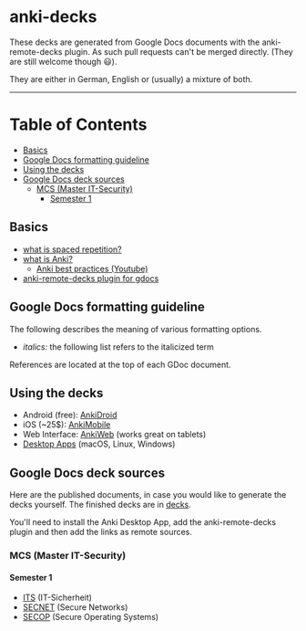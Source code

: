 # anki-decks

These decks are generated from Google Docs documents with the anki-remote-decks plugin.
As such pull requests can't be merged directly. (They are still welcome though 😃).

They are either in German, English or (usually) a mixture of both.

---

# Table of Contents

<!-- vim-markdown-toc GFM -->

* [Basics](#basics)
* [Google Docs formatting guideline](#google-docs-formatting-guideline)
* [Using the decks](#using-the-decks)
* [Google Docs deck sources](#google-docs-deck-sources)
  * [MCS (Master IT-Security)](#mcs-master-it-security)
    * [Semester 1](#semester-1)

<!-- vim-markdown-toc -->

## Basics

* [what is spaced repetition?](https://en.wikipedia.org/wiki/Spaced_repetition)
* [what is Anki?](https://apps.ankiweb.net/)
  * [Anki best practices (Youtube)](https://www.youtube.com/watch?v=AbvaITy3oeQ)
* [anki-remote-decks plugin for gdocs](https://github.com/c-okelly/anki-remote-decks)

## Google Docs formatting guideline

The following describes the meaning of various formatting options.

* *italics:* the following list refers to the italicized term

References are located at the top of each GDoc document.

## Using the decks

* Android (free): [AnkiDroid](https://play.google.com/store/apps/details?id=com.ichi2.anki)
* iOS (~25$): [AnkiMobile](https://apps.apple.com/us/app/ankimobile-flashcards/id373493387)
* Web Interface: [AnkiWeb](https://ankiweb.net/about) (works great on tablets)
* [Desktop Apps](https://apps.ankiweb.net/) (macOS, Linux, Windows)

## Google Docs deck sources

Here are the published documents, in case you would like to generate the decks yourself. The finished decks are in [decks](decks).

You'll need to install the Anki Desktop App, add the anki-remote-decks plugin and then add the links as remote sources.

### MCS (Master IT-Security)

#### Semester 1

* [ITS](https://docs.google.com/document/d/e/2PACX-1vQBsCoMRJRB9vsHAEGTw7P_24QR7AQV00ZQu9cFLchwbM2N7n8P7OnokwZUkGxKZQymMbUz0rnueBIG/pub) (IT-Sicherheit)
* [SECNET](https://docs.google.com/document/d/e/2PACX-1vSFg6oU96kX_dwZ_iiKHpoCHWZql0P6JvamZIGTlLkBz6EK766O-chNYQJEG-LU2_fvXNhJz5JXW2r0/pub) (Secure Networks)
* [SECOP](https://docs.google.com/document/d/e/2PACX-1vRSV466DDMxEO12970Rrs2ZLLO-MwK1gXR2AqkGqP0y36rr06GjAhDP9PkWkQcZsRdwsg5APaUMnEJV/pub) (Secure Operating Systems)
